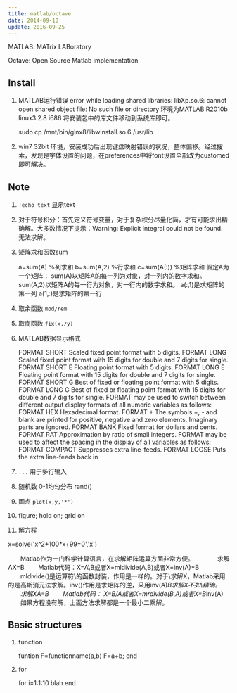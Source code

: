 ```yaml
---
title: matlab/octave
date: 2014-09-10
update: 2016-09-25
---
```


MATLAB: MATrix LABoratory

Octave: Open Source Matlab implementation

## Install
1. MATLAB运行错误 error while loading shared libraries: libXp.so.6: cannot open shared object file: No such file or directory
环境为MATLAB R2010b linux3.2.8 i686
将安装包中的库文件移动到系统库即可。

    sudo cp /mnt/bin/glnx8/libwinstall.so.6 /usr/lib

2. win7 32bit 环境，安装成功后出现键盘映射错误的状况，整体偏移。经过搜索，发现是字体设置的问题，在preferences中将font设置全部改为customed即可解决。

## Note
1. `!echo text`  显示text
2. 对于符号积分：首先定义符号变量，对于复杂积分尽量化简，才有可能求出精确解。大多数情况下提示：Warning: Explicit integral could not be found. 无法求解。
3. 矩阵求和函数sum

    a=sum(A) %列求和
    b=sum(A,2) %行求和
    c=sum(A(:)) %矩阵求和
    假定A为一个矩阵：
    sum(A)以矩阵A的每一列为对象，对一列内的数字求和。
    sum(A,2)以矩阵A的每一行为对象，对一行内的数字求和。
    a(:,1)是求矩阵的第一列
    a(1,:)是求矩阵的第一行

4. 取余函数 `mod/rem`
5. 取商函数 `fix(x./y)`
6. MATLAB数据显示格式

    FORMAT SHORT Scaled fixed point format with 5 digits.
    FORMAT LONG Scaled fixed point format with 15 digits for double and 7 digits for single.
    FORMAT SHORT E Floating point format with 5 digits.
    FORMAT LONG E Floating point format with 15 digits for double and 7 digits for single.
    FORMAT SHORT G Best of fixed or floating point format with 5 digits.
    FORMAT LONG G Best of fixed or floating point format with 15 digits for double and 7 digits for single.
    FORMAT may be used to switch between different output display formats of all numeric variables as follows:
    FORMAT HEX Hexadecimal format.
    FORMAT + The symbols +, - and blank are printed for positive, negative and zero elements. Imaginary parts are ignored.
    FORMAT BANK Fixed format for dollars and cents.
    FORMAT RAT Approximation by ratio of small integers.
    FORMAT may be used to affect the spacing in the display of all variables as follows:
    FORMAT COMPACT Suppresses extra line-feeds.
    FORMAT LOOSE Puts the extra line-feeds back in 

7. `...` 用于多行输入
8. 随机数 0-1均匀分布 rand()
9. 画点 `plot(x,y,'*')`
10. figure; hold on; grid on
11. 解方程

x=solve('x^2+100*x+99=0','x')

　　Matlab作为一门科学计算语言，在求解矩阵运算方面非常方便。　　
　　求解AX=B
　　Matlab代码：X=A\B或者X=mldivide(A,B)或者X=inv(A)*B
　　mldivide()是运算符\的函数封装，作用是一样的。对于\求解X，Matlab采用的是高斯消元法求解。inv()作用是求矩阵的逆，采用inv(A)*B求解X不如\精确。
　　求解XA=B
　　Matlab代码： X=B/A或者X=mrdivide(B,A)或者X=B*inv(A)
　　如果方程没有解，上面方法求解都是一个最小二乘解。


## Basic structures
1. function

    funtion F=functionname(a,b)
        F=a+b;
    end

2. for

    for i=1:1:10
        blah
    end
